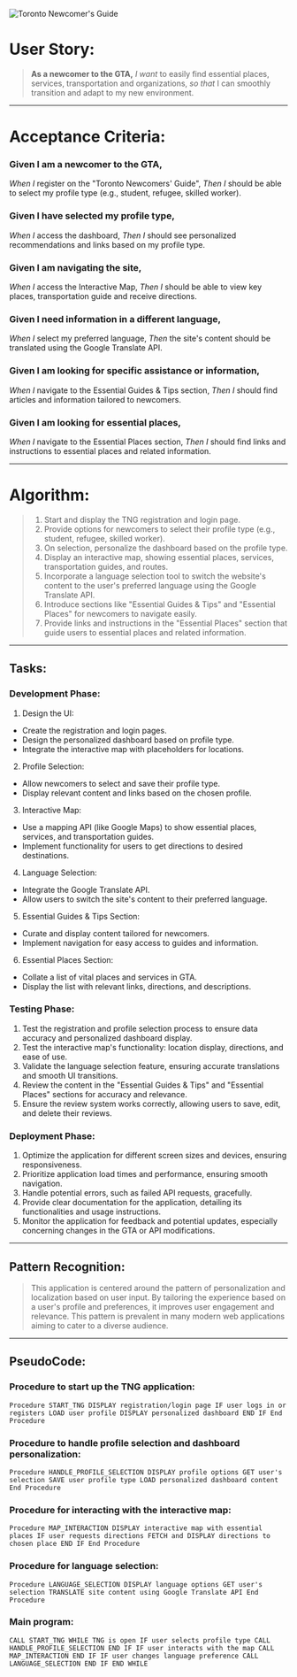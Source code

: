 ![Toronto Newcomer's Guide](./images/TNG/400PngdpiLogo.png)

# User Story:
>**As a newcomer to the GTA,**
>*I want* to easily find essential places, services, transportation and organizations,
>*so that* I can smoothly transition and adapt to my new environment.

---

# Acceptance Criteria:

### Given I am a newcomer to the GTA,
*When I* register on the "Toronto Newcomers' Guide",
*Then I* should be able to select my profile type (e.g., student, refugee, skilled worker).

### Given I have selected my profile type,
*When I* access the dashboard,
*Then I* should see personalized recommendations and links based on my profile type.

### Given I am navigating the site,
*When I* access the Interactive Map,
*Then I* should be able to view key places, transportation guide and receive directions.

### Given I need information in a different language,
*When I* select my preferred language,
*Then* the site's content should be translated using the Google Translate API.


### Given I am looking for specific assistance or information,
*When I* navigate to the Essential Guides & Tips section,
*Then I* should find articles and information tailored to newcomers.

### Given I am looking for essential places,
*When I* navigate to the Essential Places section,
*Then I* should find links and instructions to essential places and related information.

---

# Algorithm:
>1. Start and display the TNG registration and login page.
>2. Provide options for newcomers to select their profile type (e.g., student, refugee, skilled worker).
>3. On selection, personalize the dashboard based on the profile type.
>4. Display an interactive map, showing essential places, services, transportation guides, and routes.
>5. Incorporate a language selection tool to switch the website's content to the user's preferred language using the Google Translate API.
>6. Introduce sections like "Essential Guides & Tips" and "Essential Places" for newcomers to navigate easily.
>7. Provide links and instructions in the "Essential Places" section that guide users to essential places and related information.

--- 
## Tasks:

### Development Phase:

1. Design the UI:
  - Create the registration and login pages.
  - Design the personalized dashboard based on profile type.
  - Integrate the interactive map with placeholders for locations.

2. Profile Selection:
  - Allow newcomers to select and save their profile type.
  - Display relevant content and links based on the chosen profile.

3. Interactive Map:
  - Use a mapping API (like Google Maps) to show essential places, services, and transportation guides.
  - Implement functionality for users to get directions to desired destinations.

4. Language Selection:
  - Integrate the Google Translate API.
  - Allow users to switch the site's content to their preferred language.

5. Essential Guides & Tips Section:
  - Curate and display content tailored for newcomers.
  - Implement navigation for easy access to guides and information.

6. Essential Places Section:
  - Collate a list of vital places and services in GTA.
  - Display the list with relevant links, directions, and descriptions.

### Testing Phase:

1. Test the registration and profile selection process to ensure data accuracy and personalized dashboard display.
2. Test the interactive map's functionality: location display, directions, and ease of use.
3. Validate the language selection feature, ensuring accurate translations and smooth UI transitions.
4. Review the content in the "Essential Guides & Tips" and "Essential Places" sections for accuracy and relevance.
5. Ensure the review system works correctly, allowing users to save, edit, and delete their reviews.

### Deployment Phase:
1. Optimize the application for different screen sizes and devices, ensuring responsiveness.
2. Prioritize application load times and performance, ensuring smooth navigation.
3. Handle potential errors, such as failed API requests, gracefully.
4. Provide clear documentation for the application, detailing its functionalities and usage instructions.
5. Monitor the application for feedback and potential updates, especially concerning changes in the GTA or API modifications.

---
## Pattern Recognition:

>This application is centered around the pattern of personalization and localization based on user input. By tailoring the experience based on a user's profile and preferences, it improves user engagement and relevance. This pattern is prevalent in many modern web applications aiming to cater to a diverse audience.

---

## PseudoCode:

### Procedure to start up the TNG application:

`Procedure START_TNG
  DISPLAY registration/login page
  IF user logs in or registers
    LOAD user profile
    DISPLAY personalized dashboard
  END IF
End Procedure`

### Procedure to handle profile selection and dashboard personalization:

`Procedure HANDLE_PROFILE_SELECTION
  DISPLAY profile options
  GET user's selection
  SAVE user profile type
  LOAD personalized dashboard content
End Procedure`

### Procedure for interacting with the interactive map:

`Procedure MAP_INTERACTION
  DISPLAY interactive map with essential places
  IF user requests directions
    FETCH and DISPLAY directions to chosen place
  END IF
End Procedure`

### Procedure for language selection:

`Procedure LANGUAGE_SELECTION
  DISPLAY language options
  GET user's selection
  TRANSLATE site content using Google Translate API
End Procedure`

### Main program:

`CALL START_TNG
WHILE TNG is open
  IF user selects profile type
    CALL HANDLE_PROFILE_SELECTION
  END IF
  IF user interacts with the map
    CALL MAP_INTERACTION
  END IF
  IF user changes language preference
    CALL LANGUAGE_SELECTION
  END IF
END WHILE`